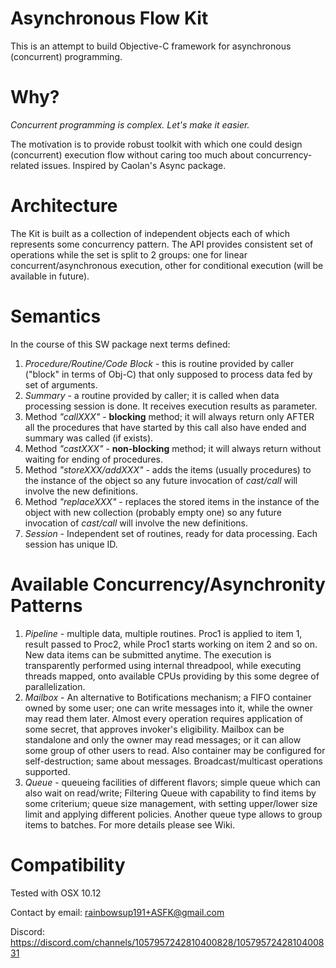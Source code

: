 # Asynchronous Flow Kit
This is an attempt to build Objective-C framework for asynchronous (concurrent) programming. 

# Why?
*Concurrent programming is complex. Let's make it easier.*

The motivation is to provide robust toolkit with which one could design (concurrent) execution flow without caring too much about concurrency-related issues. Inspired by Caolan's Async package.

# Architecture
The Kit is built as a collection of independent objects each of which represents some concurrency pattern.
The API provides consistent set of operations while the set is split to 2 groups: one for linear concurrent/asynchronous execution, other for conditional execution (will be available in future).

# Semantics
In the course of this SW package next terms defined:
1. *Procedure/Routine/Code Block* - this is routine provided by caller ("block" in terms of Obj-C) that only supposed to process data fed by set of arguments.
2. *Summary* - a routine provided by caller; it is called when data processing session is done. It receives execution results as parameter.
3. Method *"callXXX"* - **blocking** method; it will always return only AFTER all the procedures that have started by this call also have ended and summary was called (if exists).
3. Method *"castXXX"* - **non-blocking** method; it will always return without waiting for ending of procedures.
4. Method *"storeXXX/addXXX"* - adds the items (usually procedures) to the instance of the object so any future invocation of *cast/call* will involve the new definitions.
5. Method *"replaceXXX"* - replaces the stored items in the instance of the object with new collection (probably empty one) so any future invocation of *cast/call* will involve the new definitions.
6. *Session* - Independent set of routines, ready for data processing. Each session has unique ID.

# Available Concurrency/Asynchronity Patterns
1. *Pipeline* - multiple data, multiple routines. Proc1 is applied to item 1, result passed to Proc2, while Proc1 starts working on item 2 and so on. New data items can be submitted anytime. The execution is transparently performed using internal threadpool, while executing threads mapped, onto available CPUs providing by this some degree of parallelization.
2. *Mailbox* - An alternative to Botifications mechanism; a FIFO container owned by some user; one can write messages into it, while the owner may read them later. Almost every operation requires application of some secret, that approves invoker's eligibility. Mailbox can be standalone and only the owner may read messages; or it can allow some group of other users to read. Also container may be configured for self-destruction; same about messages. Broadcast/multicast operations supported. 
3. *Queue* - queueing facilities of different flavors; simple queue which can also wait on read/write; Filtering Queue with capability to find items by some criterium; queue size management, with setting upper/lower size limit and applying different policies. Another queue type allows to group items to batches.
For more details please see Wiki.

# Compatibility
Tested with OSX 10.12



Contact by email: rainbowsup191+ASFK@gmail.com

Discord: https://discord.com/channels/1057957242810400828/1057957242810400831
